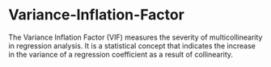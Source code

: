 # Variance-Inflation-Factor
The Variance Inflation Factor (VIF) measures the severity of multicollinearity in regression analysis. It is a statistical concept that indicates the increase in the variance of a regression coefficient as a result of collinearity.
